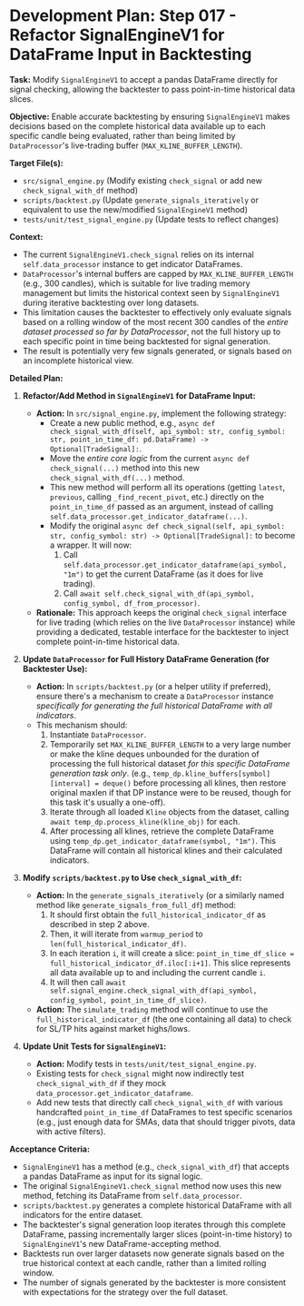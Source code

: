 # Development Plan: Step 017 - Refactor SignalEngineV1 for DataFrame Input in Backtesting

**Task:** Modify `SignalEngineV1` to accept a pandas DataFrame directly for signal checking, allowing the backtester to pass point-in-time historical data slices.

**Objective:** Enable accurate backtesting by ensuring `SignalEngineV1` makes decisions based on the complete historical data available up to each specific candle being evaluated, rather than being limited by `DataProcessor`'s live-trading buffer (`MAX_KLINE_BUFFER_LENGTH`).

**Target File(s):**
*   `src/signal_engine.py` (Modify existing `check_signal` or add new `check_signal_with_df` method)
*   `scripts/backtest.py` (Update `generate_signals_iteratively` or equivalent to use the new/modified `SignalEngineV1` method)
*   `tests/unit/test_signal_engine.py` (Update tests to reflect changes)

**Context:**
*   The current `SignalEngineV1.check_signal` relies on its internal `self.data_processor` instance to get indicator DataFrames.
*   `DataProcessor`'s internal buffers are capped by `MAX_KLINE_BUFFER_LENGTH` (e.g., 300 candles), which is suitable for live trading memory management but limits the historical context seen by `SignalEngineV1` during iterative backtesting over long datasets.
*   This limitation causes the backtester to effectively only evaluate signals based on a rolling window of the most recent 300 candles of the *entire dataset processed so far by DataProcessor*, not the full history up to each specific point in time being backtested for signal generation.
*   The result is potentially very few signals generated, or signals based on an incomplete historical view.

**Detailed Plan:**

1.  **Refactor/Add Method in `SignalEngineV1` for DataFrame Input:**
    *   **Action:** In `src/signal_engine.py`, implement the following strategy:
        *   Create a new public method, e.g., `async def check_signal_with_df(self, api_symbol: str, config_symbol: str, point_in_time_df: pd.DataFrame) -> Optional[TradeSignal]:`.
        *   Move the *entire core logic* from the current `async def check_signal(...)` method into this new `check_signal_with_df(...)` method.
        *   This new method will perform all its operations (getting `latest`, `previous`, calling `_find_recent_pivot`, etc.) directly on the `point_in_time_df` passed as an argument, instead of calling `self.data_processor.get_indicator_dataframe(...)`.
        *   Modify the original `async def check_signal(self, api_symbol: str, config_symbol: str) -> Optional[TradeSignal]:` to become a wrapper. It will now:
            1.  Call `self.data_processor.get_indicator_dataframe(api_symbol, "1m")` to get the current DataFrame (as it does for live trading).
            2.  Call `await self.check_signal_with_df(api_symbol, config_symbol, df_from_processor)`.
    *   **Rationale:** This approach keeps the original `check_signal` interface for live trading (which relies on the live `DataProcessor` instance) while providing a dedicated, testable interface for the backtester to inject complete point-in-time historical data.

2.  **Update `DataProcessor` for Full History DataFrame Generation (for Backtester Use):**
    *   **Action:** In `scripts/backtest.py` (or a helper utility if preferred), ensure there's a mechanism to create a `DataProcessor` instance *specifically for generating the full historical DataFrame with all indicators*.
    *   This mechanism should:
        1.  Instantiate `DataProcessor`.
        2.  Temporarily set `MAX_KLINE_BUFFER_LENGTH` to a very large number or make the kline deques unbounded for the duration of processing the full historical dataset *for this specific DataFrame generation task only*. (e.g., `temp_dp.kline_buffers[symbol][interval] = deque()` before processing all klines, then restore original maxlen if that DP instance were to be reused, though for this task it's usually a one-off).
        3.  Iterate through all loaded `Kline` objects from the dataset, calling `await temp_dp.process_kline(kline_obj)` for each.
        4.  After processing all klines, retrieve the complete DataFrame using `temp_dp.get_indicator_dataframe(symbol, "1m")`. This DataFrame will contain all historical klines and their calculated indicators.

3.  **Modify `scripts/backtest.py` to Use `check_signal_with_df`:**
    *   **Action:** In the `generate_signals_iteratively` (or a similarly named method like `generate_signals_from_full_df`) method:
        1.  It should first obtain the `full_historical_indicator_df` as described in step 2 above.
        2.  Then, it will iterate from `warmup_period` to `len(full_historical_indicator_df)`.
        3.  In each iteration `i`, it will create a slice: `point_in_time_df_slice = full_historical_indicator_df.iloc[:i+1]`. This slice represents all data available up to and including the current candle `i`.
        4.  It will then call `await self.signal_engine.check_signal_with_df(api_symbol, config_symbol, point_in_time_df_slice)`.
    *   **Action:** The `simulate_trading` method will continue to use the `full_historical_indicator_df` (the one containing all data) to check for SL/TP hits against market highs/lows.

4.  **Update Unit Tests for `SignalEngineV1`:**
    *   **Action:** Modify tests in `tests/unit/test_signal_engine.py`.
    *   Existing tests for `check_signal` might now indirectly test `check_signal_with_df` if they mock `data_processor.get_indicator_dataframe`.
    *   Add new tests that directly call `check_signal_with_df` with various handcrafted `point_in_time_df` DataFrames to test specific scenarios (e.g., just enough data for SMAs, data that should trigger pivots, data with active filters).

**Acceptance Criteria:**
*   `SignalEngineV1` has a method (e.g., `check_signal_with_df`) that accepts a pandas DataFrame as input for its signal logic.
*   The original `SignalEngineV1.check_signal` method now uses this new method, fetching its DataFrame from `self.data_processor`.
*   `scripts/backtest.py` generates a complete historical DataFrame with all indicators for the entire dataset.
*   The backtester's signal generation loop iterates through this complete DataFrame, passing incrementally larger slices (point-in-time history) to `SignalEngineV1`'s new DataFrame-accepting method.
*   Backtests run over larger datasets now generate signals based on the true historical context at each candle, rather than a limited rolling window.
*   The number of signals generated by the backtester is more consistent with expectations for the strategy over the full dataset.